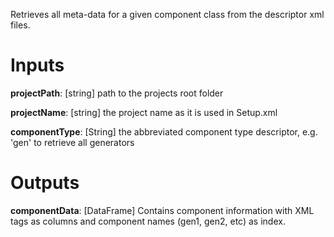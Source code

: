 Retrieves all meta-data for a given component class from the descriptor xml files.

# Inputs
**projectPath**: [string] path to the projects root folder

**projectName**: [string] the project name as it is used in <projectName>Setup.xml

**componentType**: [String] the abbreviated component type descriptor, e.g. 'gen' to retrieve all generators

# Outputs
**componentData**: [DataFrame] Contains component information with XML tags as columns and component names (gen1, gen2, etc) as index.